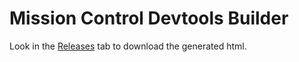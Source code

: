 # Mission Control Devtools Builder
Look in the [Releases](https://github.com/Liquid-Propulsion/devtools-builder/releases) tab to download the generated html.
